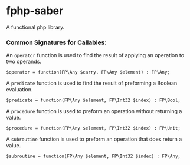 fphp-saber
==========

A functional php library.


### Common Signatures for Callables:

An `operator` function is used to find the result of applying an operation to two operands.

````
$operator = function(FP\Any $carry, FP\Any $element) : FP\Any;
````

A `predicate` function is used to find the result of preforming a Boolean evaluation.

````
$predicate = function(FP\Any $element, FP\Int32 $index) : FP\Bool;
````

A `procedure` function is used to preform an operation without returning a value.

````
$procedure = function(FP\Any $element, FP\Int32 $index) : FP\Unit;
````

A `subroutine` function is used to preform an operation that does return a value.

````
$subroutine = function(FP\Any $element, FP\Int32 $index) : FP\Any;
````
